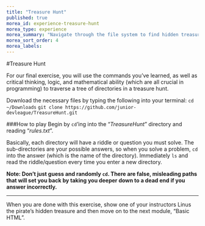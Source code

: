 ```yaml
---
title: "Treasure Hunt"
published: true
morea_id: experience-treasure-hunt
morea_type: experience
morea_summary: "Navigate through the file system to find hidden treasure!"
morea_sort_order: 4
morea_labels:
---
```


#Treasure Hunt

For our final exercise, you will use the commands you’ve learned, as well as critical thinking, logic, and mathematical ability (which are all crucial in programming) to traverse a tree of directories in a treasure hunt.

Download the necessary files by typing the following into your terminal:
`cd ~/Downloads`
`git clone https://github.com/junior-devleague/TreasureHunt.git`

###How to play
Begin by `cd`’ing into the “*TreasureHunt*” directory and reading “*rules.txt*”.

Basically, each directory will have a riddle or question you must solve. The sub-directories are your possible answers, so when you solve a problem, `cd` into the answer (which is the name of the directory). Immediately `ls` and read the riddle/question every time you enter a new directory.

**Note: Don’t just guess and randomly `cd`. There are false, misleading paths that will set you back by taking you deeper down to a dead end if you answer incorrectly.**

---

When you are done with this exercise, show one of your instructors Linus the pirate’s hidden treasure and then move on to the next module, “Basic HTML”.

